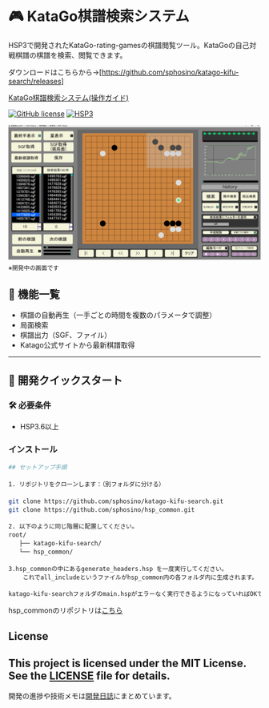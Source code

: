 # 🎮 KataGo棋譜検索システム

HSP3で開発されたKataGo-rating-gamesの棋譜閲覧ツール。KataGoの自己対戦棋譜の棋譜を検索、閲覧できます。

ダウンロードはこちらから→[https://github.com/sphosino/katago-kifu-search/releases]

[KataGo棋譜検索システム(操作ガイド)](https://sphosino.github.io/katago-kifu-search/readme.html)

[![GitHub license](https://img.shields.io/github/license/sphosino/katago-kifu-search)](LICENSE)
[![HSP3](https://img.shields.io/badge/HSP-3.6+-brightgreen)](https://hsp.tv/)

<img src="docs/screenshot.png" width="600" alt="スクリーンショット">
<sub>※開発中の画面です</sub>

## 🍎️ 機能一覧
- 棋譜の自動再生（一手ごとの時間を複数のパラメータで調整）
- 局面検索
- 棋譜出力（SGF、ファイル）
- Katago公式サイトから最新棋譜取得
  
---
## 🚀 開発クイックスタート

### 🛠 必要条件
- HSP3.6以上

### インストール
```bash
## セットアップ手順

1. リポジトリをクローンします：（別フォルダに分ける）

git clone https://github.com/sphosino/katago-kifu-search.git
git clone https://github.com/sphosino/hsp_common.git

2. 以下のように同じ階層に配置してください。　
root/
   ├── katago-kifu-search/
   └── hsp_common/

3.hsp_commonの中にあるgenerate_headers.hsp を一度実行してください。
    これでall_includeというファイルがhsp_common内の各フォルダ内に生成されます。

katago-kifu-searchフォルダのmain.hspがエラーなく実行できるようになっていればOKです。
```


hsp_commonのリポジトリは[こちら](https://github.com/sphosino/hsp_common)

## License
This project is licensed under the MIT License. See the [LICENSE](./LICENSE) file for details.
---
開発の進捗や技術メモは[開発日誌](https://sphosino.github.io/katago-kifu-search)にまとめています。
